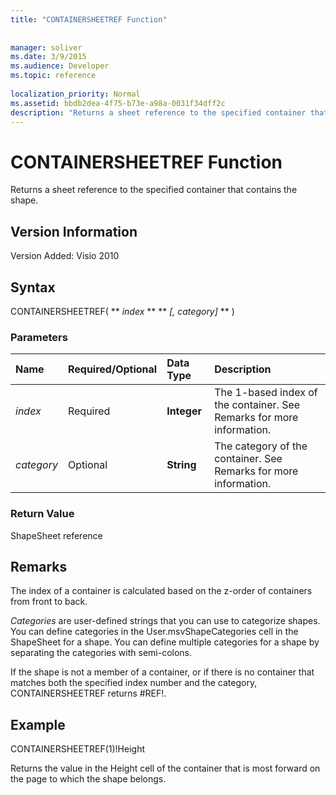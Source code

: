 ```yaml
---
title: "CONTAINERSHEETREF Function"
 
 
manager: soliver
ms.date: 3/9/2015
ms.audience: Developer
ms.topic: reference
 
localization_priority: Normal
ms.assetid: bbdb2dea-4f75-b73e-a98a-0031f34dff2c
description: "Returns a sheet reference to the specified container that contains the shape."
---
```


# CONTAINERSHEETREF Function

Returns a sheet reference to the specified container that contains the shape.
  
## Version Information

Version Added: Visio 2010 
  
## Syntax

CONTAINERSHEETREF( ** *index* ** ** *[, category]* ** ) 
  
### Parameters

|**Name**|**Required/Optional**|**Data Type**|**Description**|
|:-----|:-----|:-----|:-----|
| _index_ <br/> |Required  <br/> |**Integer** <br/> |The 1-based index of the container. See Remarks for more information.  <br/> |
| _category_ <br/> |Optional  <br/> |**String** <br/> |The category of the container. See Remarks for more information.  <br/> |
   
### Return Value

ShapeSheet reference
  
## Remarks

The index of a container is calculated based on the z-order of containers from front to back.
  
 *Categories*  are user-defined strings that you can use to categorize shapes. You can define categories in the User.msvShapeCategories cell in the ShapeSheet for a shape. You can define multiple categories for a shape by separating the categories with semi-colons. 
  
If the shape is not a member of a container, or if there is no container that matches both the specified index number and the category, CONTAINERSHEETREF returns #REF!.
  
## Example

CONTAINERSHEETREF(1)!Height 
  
Returns the value in the Height cell of the container that is most forward on the page to which the shape belongs. 
  

